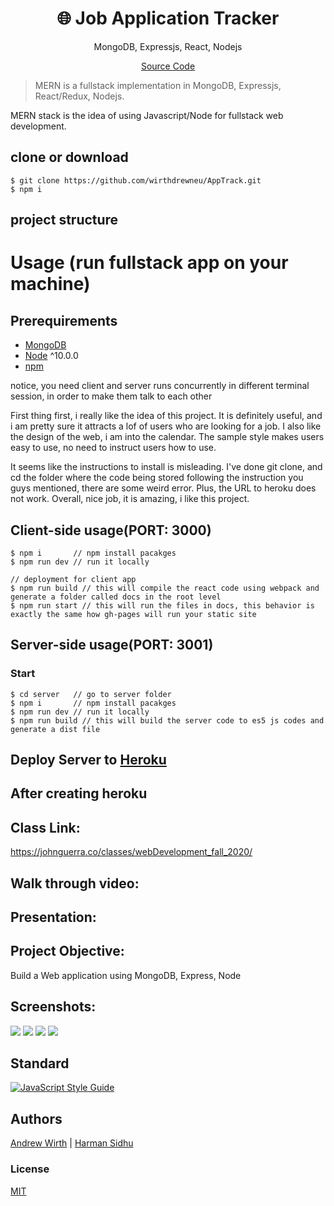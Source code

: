 <h1 align="center">
🌐 Job Application Tracker
</h1>
<p align="center">
MongoDB, Expressjs, React, Nodejs
</p>

<p align="center">
   <a href="https://github.com/wirthdrewneu/AppTrack.git">
      Source Code
   </a>
</p>

> MERN is a fullstack implementation in MongoDB, Expressjs, React/Redux, Nodejs.

MERN stack is the idea of using Javascript/Node for fullstack web development.

## clone or download
```terminal
$ git clone https://github.com/wirthdrewneu/AppTrack.git
$ npm i
```

## project structure
<!-- ```terminal
LICENSE
package.json
server/
   package.json
   .env (to create .env, check [prepare your secret session])
client/
   package.json
...
``` -->

# Usage (run fullstack app on your machine)

## Prerequirements
- [MongoDB](https://gist.github.com/nrollr/9f523ae17ecdbb50311980503409aeb3)
- [Node](https://nodejs.org/en/download/) ^10.0.0
- [npm](https://nodejs.org/en/download/package-manager/)

notice, you need client and server runs concurrently in different terminal session, in order to make them talk to each other

First thing first, i really like the idea of this project. It is definitely useful, and i am pretty sure it attracts a lof of users who are looking for a job.
I also like the design of the web, i am into the calendar.  The sample style makes users easy to use, no need to instruct users how to use.

It seems like the instructions to install is misleading. I've done git clone, and cd the folder where the code being stored following the instruction you guys mentioned, there are some weird error. Plus, the URL to heroku does not work. Overall, nice job, it is amazing, i like this project.
## Client-side usage(PORT: 3000)
```terminal
$ npm i       // npm install pacakges
$ npm run dev // run it locally

// deployment for client app
$ npm run build // this will compile the react code using webpack and generate a folder called docs in the root level
$ npm run start // this will run the files in docs, this behavior is exactly the same how gh-pages will run your static site
```

## Server-side usage(PORT: 3001)
<!-- 
### Prepare your secret

run the script at the first level:

(You need to add a JWT_SECRET in .env to connect to MongoDB)

```terminal
// in the root level
$ echo "JWT_SECRET=YOUR_JWT_SECRET" >> ./server/src/.env
``` -->

### Start

```terminal
$ cd server   // go to server folder
$ npm i       // npm install pacakges
$ npm run dev // run it locally
$ npm run build // this will build the server code to es5 js codes and generate a dist file
```

## Deploy Server to [Heroku](https://dashboard.heroku.com/)
<!-- ```terminal
$ npm i -g heroku
$ heroku login
...
$ heroku create
$ npm run heroku:add <your-super-amazing-heroku-app>
// remember to run this command in the root level, not the server level, so if you follow the documentation along, you may need to do `cd ..`
$ pwd
/newApplication/<your-name>/mern
$ npm run deploy:heroku -->

## After creating heroku

<!-- remember to update the file of [client/webpack.prod.js](https://github.com/amazingandyyy/mern/blob/master/client/webpack.prod.js)
```javascript
 'API_URI': JSON.stringify('https://your-super-amazing-heroku-app.herokuapp.com')
``` -->

## Class Link:
https://johnguerra.co/classes/webDevelopment_fall_2020/
## Walk through video:

## Presentation:

## Project Objective:
Build a Web application using  MongoDB, Express, Node 
## Screenshots:
![](images/calendar.png)
![](images/crud.png)
![](images/form.png)
![](images/table.png)



## Standard

[![JavaScript Style Guide](https://cdn.rawgit.com/standard/standard/master/badge.svg)](https://github.com/standard/standard)


## Authors
[Andrew Wirth](https://github.com/wirthdrewneu) | [Harman Sidhu](https://github.com/harmanwho) 

### License
[MIT]()
